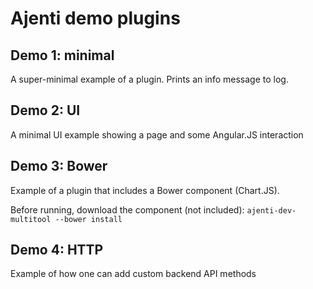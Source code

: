 Ajenti demo plugins
===================

Demo 1: minimal
---------------

A super-minimal example of a plugin. Prints an info message to log.

Demo 2: UI
----------

A minimal UI example showing a page and some Angular.JS interaction

Demo 3: Bower
-------------

Example of a plugin that includes a Bower component (Chart.JS).

Before running, download the component (not included): ``ajenti-dev-multitool --bower install``

Demo 4: HTTP
------------

Example of how one can add custom backend API methods
